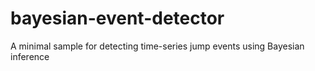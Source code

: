 # bayesian-event-detector
A minimal sample for detecting time-series jump events using Bayesian inference
